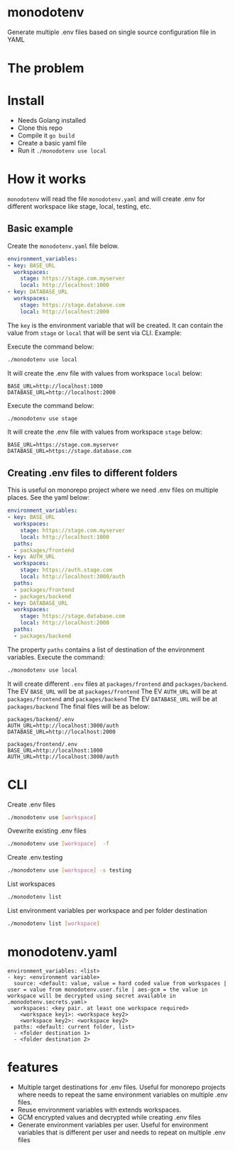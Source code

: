 # monodotenv
Generate multiple .env files based on single source configuration file in YAML

# The problem

# Install
- Needs Golang installed
- Clone this repo
- Compile it `go build`
- Create a basic yaml file
- Run it `./monodotenv use local`

# How it works
`monodotenv` will read the file `monodotenv.yaml` and will create .env for different workspace like stage, local, testing, etc.
## Basic example
Create the `monodotenv.yaml` file below.

```yml
environment_variables:
- key: BASE_URL
  workspaces:
    stage: https://stage.com.myserver
    local: http://localhost:1000
- key: DATABASE_URL
  workspaces:
    stage: https://stage.database.com
    local: http://localhost:2000
```

The `key` is the environment variable that will be created. It can contain the value from `stage` or `local` that will be sent via CLI. Example:


Execute the command below:
```sh
./monodotenv use local
```
It will create the .env file with values from workspace `local` below:
```
BASE_URL=http://localhost:1000
DATABASE_URL=http://localhost:2000
```

Execute the command below:
```sh
./monodotenv use stage
```
It will create the .env file with values from workspace `stage` below:
```
BASE_URL=https://stage.com.myserver
DATABASE_URL=https://stage.database.com
```

## Creating .env files to different folders
This is useful on monorepo project where we need .env files on multiple places. See the yaml below:
```yaml
environment_variables:
- key: BASE_URL
  workspaces:
    stage: https://stage.com.myserver
    local: http://localhost:1000
  paths:
  - packages/frontend
- key: AUTH_URL
  workspaces:
    stage: https://auth.stage.com
    local: http://localhost:3000/auth
  paths:
  - packages/frontend
  - packages/backend
- key: DATABASE_URL
  workspaces:
    stage: https://stage.database.com
    local: http://localhost:2000
  paths:
  - packages/backend
```
The property `paths` contains a list of destination of the environment variables.
Execute the command:
```sh
./monodotenv use local
```
It will create different `.env` files at `packages/frontend` and `packages/backend`.
The EV `BASE_URL` will be at `packages/frontend`
The EV `AUTH_URL` will be at `packages/frontend` and `packages/backend`
The EV `DATABASE_URL` will be at `packages/backend`
The final files will be as below:
```
packages/backend/.env
AUTH_URL=http://localhost:3000/auth
DATABASE_URL=http://localhost:2000

packages/frontend/.env
BASE_URL=http://localhost:1000
AUTH_URL=http://localhost:3000/auth
```


# CLI
Create .env files
```sh
./monodotenv use [workspace]
```
Ovewrite existing .env files
```sh
./monodotenv use [workspace]  -f
```
Create .env.testing
```sh
./monodotenv use [workspace] -s testing
```
List workspaces
```sh
./monodotenv list 
```
List environment variables per workspace and per folder destination
```sh
./monodotenv list [workspace] 
```

# monodotenv.yaml
```
environment_variables: <list>
- key: <environment variable>
  source: <default: value, value = hard coded value from workspaces | user = value from monodotenv.user.file | aes-gcm = the value in workspace will be decrypted using secret available in .monodotenv.secrets.yaml>
  workspaces: <key pair. at least one workspace required>
    <workspace key1>: <workspace key2>
    <workspace key2>: <workspace key2>
  paths: <default: current folder, list>
  - <folder destination 1>
  - <folder destination 2>
```

# features
- Multiple target destinations for .env files. Useful for monorepo projects where needs to repeat the same environment variables on multiple .env files.
- Reuse environment variables with extends workspaces.
- GCM encrypted values and decrypted while creating .env files
- Generate environment variables per user. Useful for environment variables that is different per user and needs to repeat on multiple .env files